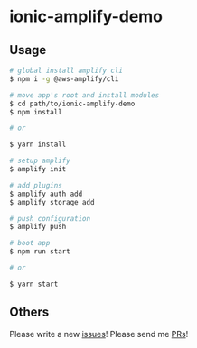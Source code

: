 # ionic-amplify-demo

## Usage

```bash
# global install amplify cli
$ npm i -g @aws-amplify/cli

# move app's root and install modules
$ cd path/to/ionic-amplify-demo
$ npm install 

# or

$ yarn install

# setup amplify
$ amplify init

# add plugins
$ amplify auth add
$ amplify storage add

# push configuration
$ amplify push

# boot app
$ npm run start

# or

$ yarn start
```

## Others
Please write a new [issues](https://github.com/k-kuwahara/ionic-amplify-demo/issues)! Please send me [PRs](https://github.com/k-kuwahara/ionic-amplify-demo/pulls)!

